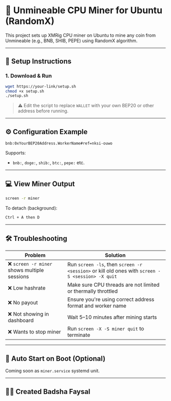 # 🔧 Unmineable CPU Miner for Ubuntu (RandomX)

This project sets up XMRig CPU miner on Ubuntu to mine any coin from Unmineable (e.g., BNB, SHIB, PEPE) using RandomX algorithm.

---

## 🚀 Setup Instructions

### 1. Download & Run

```bash
wget https://your-link/setup.sh
chmod +x setup.sh
./setup.sh
```

> ⚠️ Edit the script to replace `WALLET` with your own BEP20 or other address before running.

---

## ⚙️ Configuration Example

```
bnb:0xYourBEP20Address.WorkerName#ref=nksi-ouwo
```

Supports:
- `bnb:`, `doge:`, `shib:`, `btc:`, `pepe:` etc.

---

## 💻 View Miner Output

```bash
screen -r miner
```

To detach (background):
```bash
Ctrl + A then D
```

---

## 🛠️ Troubleshooting

| Problem | Solution |
|--------|----------|
| ❌ `screen -r miner` shows multiple sessions | Run `screen -ls`, then `screen -r <session>` or kill old ones with `screen -S <session> -X quit` |
| ❌ Low hashrate | Make sure CPU threads are not limited or thermally throttled |
| ❌ No payout | Ensure you're using correct address format and worker name |
| ❌ Not showing in dashboard | Wait 5–10 minutes after mining starts |
| ❌ Wants to stop miner | Run `screen -X -S miner quit` to terminate |

---

## 🔁 Auto Start on Boot (Optional)

Coming soon as `miner.service` systemd unit.

---

## 🧑‍💻 Created Badsha Faysal
